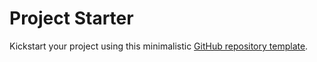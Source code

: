# Project Starter

Kickstart your project using this minimalistic [GitHub repository template](https://docs.github.com/en/repositories/creating-and-managing-repositories/creating-a-repository-from-a-template).
